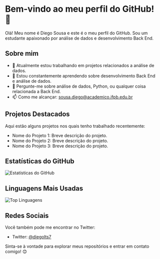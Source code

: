 # Bem-vindo ao meu perfil do GitHub! 👋

Olá! Meu nome é Diego Sousa e este é o meu perfil do GitHub. Sou um estudante apaixonado por análise de dados e desenvolvimento Back End.

## Sobre mim

- 🔭 Atualmente estou trabalhando em projetos relacionados a análise de dados.
- 🌱 Estou constantemente aprendendo sobre desenvolvimento Back End e análise de dados.
- 💬 Pergunte-me sobre análise de dados, Python, ou qualquer coisa relacionada a Back End.
- 📫 Como me alcançar: sousa.diego@academico.ifpb.edu.br

## Projetos Destacados

Aqui estão alguns projetos nos quais tenho trabalhado recentemente:

- Nome do Projeto 1: Breve descrição do projeto.
- Nome do Projeto 2: Breve descrição do projeto.
- Nome do Projeto 3: Breve descrição do projeto.

## Estatísticas do GitHub

![Estatísticas do GitHub](https://github-readme-stats.vercel.app/api?username=diegolts7&show_icons=true&theme=radical)

## Linguagens Mais Usadas

![Top Linguagens](https://github-readme-stats.vercel.app/api/top-langs/?username=diegolts7&layout=compact)

## Redes Sociais

Você também pode me encontrar no Twitter:

- Twitter: [@diegolts7](https://twitter.com/diegolts7)

Sinta-se à vontade para explorar meus repositórios e entrar em contato comigo! 😊

